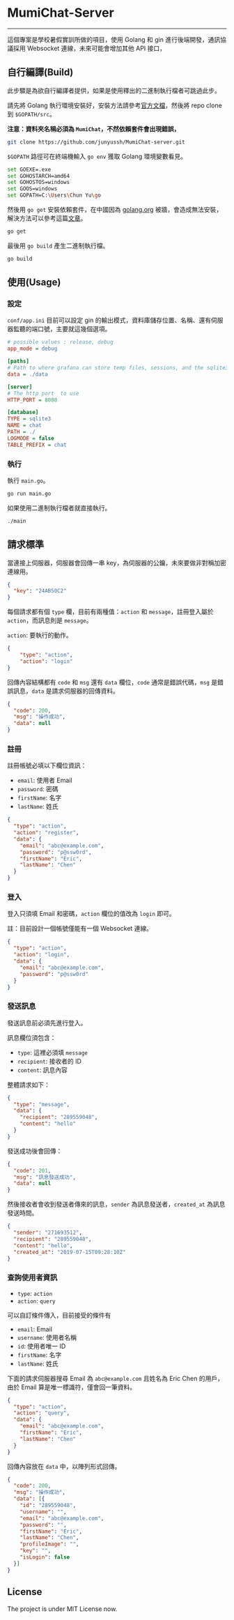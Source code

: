 # MumiChat-Server
---

這個專案是學校暑假實訓所做的項目，使用 Golang 和 gin 進行後端開發，通訊協議採用 Websocket 連線，未來可能會增加其他 API 接口，

## 自行編譯(Build)

此步驟是為欲自行編譯者提供，如果是使用釋出的二進制執行檔者可跳過此步。

請先將 Golang 執行環境安裝好，安裝方法請參考[官方文檔](https://golang.org/doc/install)，然後將 repo clone 到 `$GOPATH/src`。

**注意：資料夾名稱必須為 `MumiChat`，不然依賴套件會出現錯誤，**

```bash
git clone https://github.com/junyussh/MumiChat-server.git
```

`$GOPATH` 路徑可在終端機輸入 `go env` 獲取 Golang 環境變數看見。

```bash
set GOEXE=.exe
set GOHOSTARCH=amd64
set GOHOSTOS=windows
set GOOS=windows
set GOPATH=C:\Users\Chun Yu\go
```

然後用 `go get` 安裝依賴套件，在中國因為 [golang.org](https://golang.org) 被牆，會造成無法安裝，解決方法可以參考這篇[文章](https://shockerli.net/post/go-get-golang-org-x-solution/)。

```bash
go get
```

最後用 `go build` 產生二進制執行檔。

```bash
go build
```

## 使用(Usage)

### 設定

`conf/app.ini` 目前可以設定 gin 的輸出模式，資料庫儲存位置、名稱、還有伺服器監聽的端口號，主要就這幾個選項。

```ini
# possible values : release, debug
app_mode = debug

[paths]
# Path to where grafana can store temp files, sessions, and the sqlite3 db (if that is used)
data = ./data

[server]
# The http port  to use
HTTP_PORT = 8080

[database]
TYPE = sqlite3
NAME = chat
PATH = ./
LOGMODE = false
TABLE_PREFIX = chat
```

### 執行

執行 `main.go`。

```bash 
go run main.go
```

如果使用二進制執行檔者就直接執行。

```bash
./main
```

## 請求標準

當連接上伺服器，伺服器會回傳一串 key，為伺服器的公鑰，未來要做非對稱加密連線用。

```json
{
  "key": "24AB50C2"
}
```

每個請求都有個 `type` 欄，目前有兩種值：`action` 和 `message`，註冊登入屬於 `action`，而訊息則是 `message`。

`action`: 要執行的動作。

```json
{
    "type": "action",
    "action": "login"
}
```

回傳內容結構都有 `code` 和 `msg` 還有 `data` 欄位，`code` 通常是錯誤代碼，`msg` 是錯誤訊息，`data` 是請求伺服器的回傳資料。

```json
{
  "code": 200,
  "msg": "操作成功",
  "data": null
}
```

### 註冊

註冊帳號必填以下欄位資訊：

- `email`: 使用者 Email
- `password`: 密碼
- `firstName`: 名字
- `lastName`: 姓氏

```json
{
  "type": "action",
  "action": "register",
  "data": {
    "email": "abc@example.com",
    "password": "p@ssw0rd",
    "firstName": "Eric",
    "lastName": "Chen"
  }
}
```

### 登入

登入只須填 Email 和密碼，`action` 欄位的值改為 `login` 即可。

註：目前設計一個帳號僅能有一個 Websocket 連線。

```json
{
  "type": "action",
  "action": "login",
  "data": {
    "email": "abc@example.com",
    "password": "p@ssw0rd"
  }
}
```

### 發送訊息

發送訊息前必須先進行登入。

訊息欄位須包含：

- `type`: 這裡必須填 `message`
- `recipient`: 接收者的 ID
- `content`: 訊息內容

整體請求如下：

```json
{
  "type": "message",
  "data": {
    "recipient": "289559048",
    "content": "hello"
  }
}
```

發送成功後會回傳：

```json
{
  "code": 201,
  "msg": "訊息發送成功",
  "data": null
}
```

然後接收者會收到發送者傳來的訊息，`sender` 為訊息發送者，`created_at` 為訊息發送時間。

```json
{
  "sender": "271693512",
  "recipient": "289559048",
  "content": "hello",
  "created_at": "2019-07-15T09:28:10Z"
}
```

### 查詢使用者資訊

- `type`: `action`
- `action`: `query`

可以自訂條件傳入，目前接受的條件有

- `email`: Email
- `username`: 使用者名稱
- `id`: 使用者唯一 ID
- `firstName`: 名字
- `lastName`: 姓氏

下面的請求伺服器搜尋 Email 為 `abc@example.com` 且姓名為 Eric Chen 的用戶，由於 Email 算是唯一標識符，僅會回一筆資料。

```json
{
  "type": "action",
  "action": "query",
  "data": {
    "email": "abc@example.com",
    "firstName": "Eric",
    "lastName": "Chen"
  }
}
```

回傳內容放在 `data` 中，以陣列形式回傳。

```json
{
  "code": 200,
  "msg": "操作成功",
  "data": [{
    "id": "289559048",
    "username": "",
    "email": "abc@example.com",
    "password": "",
    "firstName": "Eric",
    "lastName": "Chen",
    "profileImage": "",
    "key": "",
    "isLogin": false
  }]
}
```

## License

The project is under MIT License now.